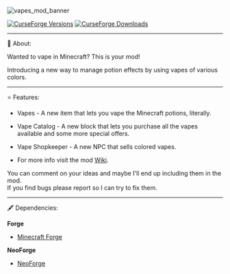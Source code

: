 ![vapes_mod_banner](https://github.com/user-attachments/assets/6a8d51b6-c2ac-4279-be42-1a38cae9fbff)

[![CurseForge Versions](https://cf.way2muchnoise.eu/versions/1253084.svg)](https://www.curseforge.com/minecraft/mc-mods/thedragons-vapes)
[![CurseForge Downloads](https://cf.way2muchnoise.eu/short_1253084_downloads.svg)](https://www.curseforge.com/minecraft/mc-mods/thedragons-vapes) 

---

📖 About:


Wanted to vape in Minecraft? This is your mod!

Introducing a new way to manage potion effects by using vapes of various colors.

---

⭐ Features:


- Vapes - A new item that lets you vape the Minecraft potions, literally.
- Vape Catalog - A new block that lets you purchase all the vapes available and some more special offers.
- Vape Shopkeeper - A new NPC that sells colored vapes.

- For more info visit the mod [Wiki](https://github.com/TheDragonSkull/Vapes-Mod/wiki).

 You can comment on your ideas and maybe I'll end up including them in the mod.     
 If you find bugs please report so I can try to fix them.

 ---

🖋 Dependencies:

**Forge**

- [Minecraft Forge](https://files.minecraftforge.net/net/minecraftforge/forge/)

**NeoForge**

- [NeoForge](https://projects.neoforged.net/neoforged/neoforge)

